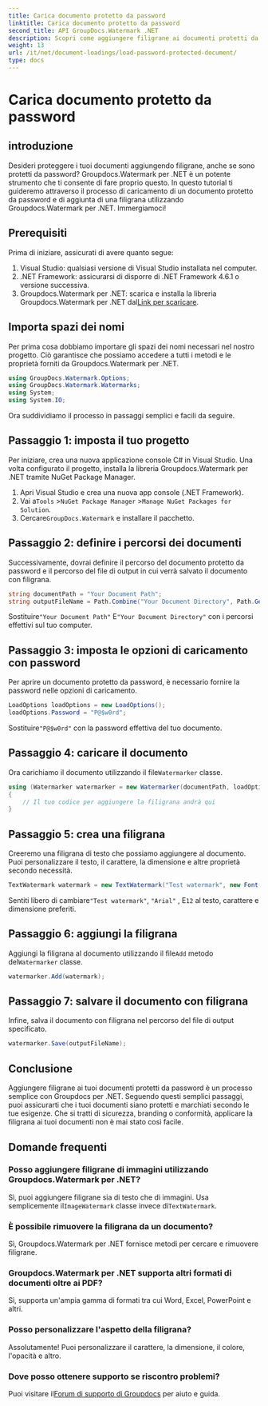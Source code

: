 ```yaml
---
title: Carica documento protetto da password
linktitle: Carica documento protetto da password
second_title: API GroupDocs.Watermark .NET
description: Scopri come aggiungere filigrane ai documenti protetti da password utilizzando Groupdocs per .NET con la nostra guida passo passo. Proteggi e personalizza facilmente i tuoi file.
weight: 13
url: /it/net/document-loadings/load-password-protected-document/
type: docs
---
```

# Carica documento protetto da password

## introduzione
Desideri proteggere i tuoi documenti aggiungendo filigrane, anche se sono protetti da password? Groupdocs.Watermark per .NET è un potente strumento che ti consente di fare proprio questo. In questo tutorial ti guideremo attraverso il processo di caricamento di un documento protetto da password e di aggiunta di una filigrana utilizzando Groupdocs.Watermark per .NET. Immergiamoci!
## Prerequisiti
Prima di iniziare, assicurati di avere quanto segue:
1. Visual Studio: qualsiasi versione di Visual Studio installata nel computer.
2. .NET Framework: assicurarsi di disporre di .NET Framework 4.6.1 o versione successiva.
3. Groupdocs.Watermark per .NET: scarica e installa la libreria Groupdocs.Watermark per .NET dal[Link per scaricare](https://releases.groupdocs.com/Watermark/net/).
## Importa spazi dei nomi
Per prima cosa dobbiamo importare gli spazi dei nomi necessari nel nostro progetto. Ciò garantisce che possiamo accedere a tutti i metodi e le proprietà forniti da Groupdocs.Watermark per .NET.
```csharp
using GroupDocs.Watermark.Options;
using GroupDocs.Watermark.Watermarks;
using System;
using System.IO;
```
Ora suddividiamo il processo in passaggi semplici e facili da seguire.
## Passaggio 1: imposta il tuo progetto
Per iniziare, crea una nuova applicazione console C# in Visual Studio. Una volta configurato il progetto, installa la libreria Groupdocs.Watermark per .NET tramite NuGet Package Manager.
1. Apri Visual Studio e crea una nuova app console (.NET Framework).
2.  Vai a`Tools` >`NuGet Package Manager` >`Manage NuGet Packages for Solution`.
3.  Cercare`GroupDocs.Watermark` e installare il pacchetto.
## Passaggio 2: definire i percorsi dei documenti
Successivamente, dovrai definire il percorso del documento protetto da password e il percorso del file di output in cui verrà salvato il documento con filigrana.
```csharp
string documentPath = "Your Document Path";
string outputFileName = Path.Combine("Your Document Directory", Path.GetFileName(documentPath));
```
 Sostituire`"Your Document Path"` E`"Your Document Directory"` con i percorsi effettivi sul tuo computer.
## Passaggio 3: imposta le opzioni di caricamento con password
Per aprire un documento protetto da password, è necessario fornire la password nelle opzioni di caricamento.
```csharp
LoadOptions loadOptions = new LoadOptions();
loadOptions.Password = "P@$w0rd";
```
 Sostituire`"P@$w0rd"` con la password effettiva del tuo documento.
## Passaggio 4: caricare il documento
 Ora carichiamo il documento utilizzando il file`Watermarker` classe.
```csharp
using (Watermarker watermarker = new Watermarker(documentPath, loadOptions))
{
    // Il tuo codice per aggiungere la filigrana andrà qui
}
```
## Passaggio 5: crea una filigrana
Creeremo una filigrana di testo che possiamo aggiungere al documento. Puoi personalizzare il testo, il carattere, la dimensione e altre proprietà secondo necessità.
```csharp
TextWatermark watermark = new TextWatermark("Test watermark", new Font("Arial", 12));
```
 Sentiti libero di cambiare`"Test watermark"`, `"Arial"` , E`12` al testo, carattere e dimensione preferiti.
## Passaggio 6: aggiungi la filigrana
 Aggiungi la filigrana al documento utilizzando il file`Add` metodo del`Watermarker` classe.
```csharp
watermarker.Add(watermark);
```
## Passaggio 7: salvare il documento con filigrana
Infine, salva il documento con filigrana nel percorso del file di output specificato.
```csharp
watermarker.Save(outputFileName);
```
## Conclusione
Aggiungere filigrane ai tuoi documenti protetti da password è un processo semplice con Groupdocs per .NET. Seguendo questi semplici passaggi, puoi assicurarti che i tuoi documenti siano protetti e marchiati secondo le tue esigenze. Che si tratti di sicurezza, branding o conformità, applicare la filigrana ai tuoi documenti non è mai stato così facile.
## Domande frequenti
### Posso aggiungere filigrane di immagini utilizzando Groupdocs.Watermark per .NET?
 Sì, puoi aggiungere filigrane sia di testo che di immagini. Usa semplicemente il`ImageWatermark` classe invece di`TextWatermark`.
### È possibile rimuovere la filigrana da un documento?
Sì, Groupdocs.Watermark per .NET fornisce metodi per cercare e rimuovere filigrane.
### Groupdocs.Watermark per .NET supporta altri formati di documenti oltre ai PDF?
Sì, supporta un'ampia gamma di formati tra cui Word, Excel, PowerPoint e altri.
### Posso personalizzare l'aspetto della filigrana?
Assolutamente! Puoi personalizzare il carattere, la dimensione, il colore, l'opacità e altro.
### Dove posso ottenere supporto se riscontro problemi?
 Puoi visitare il[Forum di supporto di Groupdocs](https://forum.groupdocs.com/c/watermark/19) per aiuto e guida.